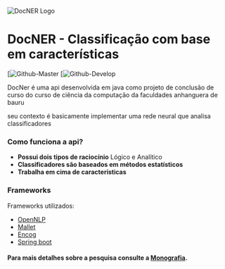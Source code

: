 ![DocNER Logo](https://s22.postimg.org/uvqoxh03l/2_Flat_logo_on_transparent_293x67.png)


# DocNER - Classificação com base em características #

[![Github-Master](https://github.com/brow-joe/DOCNER/tree/master)
[![Github-Develop](https://github.com/brow-joe/DOCNER/tree/develop)

DocNer é uma api desenvolvida em java como projeto de conclusão de curso do curso de ciência da computação da faculdades anhanguera de bauru

seu contexto é basicamente implementar uma rede neural que analisa classificadores

### Como funciona a api? ###
 - **Possui dois tipos de raciocínio** Lógico e Analítico
 - **Classificadores são baseados em métodos estatísticos** 
 - **Trabalha em cima de características**

### Frameworks ###

Frameworks utilizados:

- [OpenNLP](https://opennlp.apache.org/)
- [Mallet](http://mallet.cs.umass.edu/)
- [Encog](http://www.heatonresearch.com/encog/)
- [Spring boot](https://projects.spring.io/spring-boot/)

#### Para mais detalhes sobre a pesquisa consulte a [Monografia](http://www.google.com.br/AindaNaoDisponivel).  ####